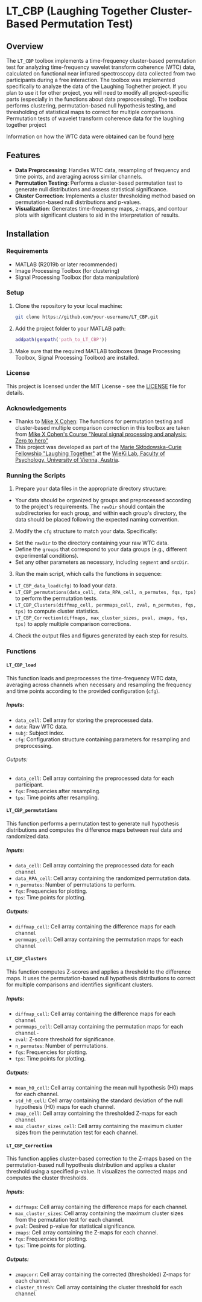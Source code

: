 # LT_CBP (Laughing Together Cluster-Based Permutation Test)


## Overview
The `LT_CBP` toolbox implements a time-frequency cluster-based permutation test for analyzing time-frequency wavelet transform coherence (WTC) data, calculated on functional near infrared spectroscopy data collected from two participants during a free interaction. The toolbox was implemented specifically to analyze the data of the Laughing Toghether project. If you plan to use it for other project, you will need to modify all project-specific parts (especially in the functions about data preprocessing). The toolbox performs clustering, permutation-based null hypothesis testing, and thresholding of statistical maps to correct for multiple comparisons.
Permutation tests of wavelet transform coherence data for the laughing together project

Information on how the WTC data were obtained can be found [here](https://github.com/carolinapletti/LaughingTogether)

## Features

- **Data Preprocessing**: Handles WTC data, resampling of frequency and time points, and averaging across similar channels.
- **Permutation Testing**: Performs a cluster-based permutation test to generate null distributions and assess statistical significance.
- **Cluster Correction**: Implements a cluster thresholding method based on permutation-based null distributions and p-values.
- **Visualization**: Generates time-frequency maps, z-maps, and contour plots with significant clusters to aid in the interpretation of results.
  
## Installation

### Requirements

- MATLAB (R2019b or later recommended)
- Image Processing Toolbox (for clustering)
- Signal Processing Toolbox (for data manipulation)

### Setup

1. Clone the repository to your local machine:

   ```bash
   git clone https://github.com/your-username/LT_CBP.git

2. Add the project folder to your MATLAB path:

   ```matlab
   addpath(genpath('path_to_LT_CBP'))

3. Make sure that the required MATLAB toolboxes (Image Processing Toolbox, Signal Processing Toolbox) are installed.

### License

This project is licensed under the MIT License - see the [LICENSE](LICENSE) file for details.

### Acknowledgements

- Thanks to [Mike X Cohen](https://github.com/mikexcohen): The functions for permutation testing and cluster-based multiple comparison correction in this toolbox are taken from [Mike X Cohen's Course "Neural signal processing and analysis: Zero to hero" ](https://www.udemy.com/course/solved-challenges-ants/learn/lecture/17323468?start=0#overview)
- This project was developed as part of the [Marie Skłodowska-Curie Fellowship "Laughing Together"](https://entw-psy.univie.ac.at/en/research/current-projects/laughing-together/) at the [WieKi Lab, Faculty of Psychology, University of Vienna, Austria](https://psychologie.univie.ac.at/en/research/labs/wieki-lab-wiener-kinderstudien/).




### Running the Scripts

1. Prepare your data files in the appropriate directory structure:

- Your data should be organized by groups and preprocessed according to the project's requirements. The `rawDir` should contain the subdirectories for each group, and within each group's directory, the data should be placed following the expected naming convention.

2. Modify the `cfg` structure to match your data. Specifically:

- Set the `rawDir` to the directory containing your raw WTC data.
- Define the `groups` that correspond to your data groups (e.g., different experimental conditions).
- Set any other parameters as necessary, including `segment` and `srcDir`.

3. Run the main script, which calls the functions in sequence:

- `LT_CBP_data_load(cfg)` to load your data.
- `LT_CBP_permutations(data_cell, data_RPA_cell, n_permutes, fqs, tps)` to perform the permutation tests.
- `LT_CBP_Clusters(diffmap_cell, permmaps_cell, zval, n_permutes, fqs, tps)` to compute cluster statistics.
- `LT_CBP_Correction(diffmaps, max_cluster_sizes, pval, zmaps, fqs, tps)` to apply multiple comparison corrections.

4. Check the output files and figures generated by each step for results.

### Functions
#### `LT_CBP_load`

This function loads and preprocesses the time-frequency WTC data, averaging across channels when necessary and resampling the frequency and time points according to the provided configuration (`cfg`).

##### Inputs:

- `data_cell`: Cell array for storing the preprocessed data.
- `data`: Raw WTC data.
- `subj`: Subject index.
- `cfg`: Configuration structure containing parameters for resampling and preprocessing.

###### Outputs:

- `data_cell`: Cell array containing the preprocessed data for each participant.
- `fqs`: Frequencies after resampling.
- `tps`: Time points after resampling.

#### `LT_CBP_permutations`

This function performs a permutation test to generate null hypothesis distributions and computes the difference maps between real data and randomized data.

##### Inputs:

- `data_cell`: Cell array containing the preprocessed data for each channel.
- `data_RPA_cell`: Cell array containing the randomized permutation data.
- `n_permutes`: Number of permutations to perform.
- `fqs`: Frequencies for plotting.
- `tps`: Time points for plotting.

##### Outputs:

- `diffmap_cell`: Cell array containing the difference maps for each channel.
- `permmaps_cell`: Cell array containing the permutation maps for each channel.

#### `LT_CBP_Clusters`

This function computes Z-scores and applies a threshold to the difference maps. It uses the permutation-based null hypothesis distributions to correct for multiple comparisons and identifies significant clusters.

##### Inputs:

- `diffmap_cell`: Cell array containing the difference maps for each channel.
- `permmaps_cell`: Cell array containing the permutation maps for each channel.-
- `zval`: Z-score threshold for significance.
- `n_permutes`: Number of permutations.
- `fqs`: Frequencies for plotting.
- `tps`: Time points for plotting.

##### Outputs:

- `mean_h0_cell`: Cell array containing the mean null hypothesis (H0) maps for each channel.
- `std_h0_cell`: Cell array containing the standard deviation of the null hypothesis (H0) maps for each channel.
- `zmap_cell`: Cell array containing the thresholded Z-maps for each channel.
- `max_cluster_sizes_cell`: Cell array containing the maximum cluster sizes from the permutation test for each channel.

#### `LT_CBP_Correction`

This function applies cluster-based correction to the Z-maps based on the permutation-based null hypothesis distribution and applies a cluster threshold using a specified p-value. It visualizes the corrected maps and computes the cluster thresholds.

##### Inputs:

- `diffmaps`: Cell array containing the difference maps for each channel.
- `max_cluster_sizes`: Cell array containing the maximum cluster sizes from the permutation test for each channel.
- `pval`: Desired p-value for statistical significance.
- `zmaps`: Cell array containing the Z-maps for each channel.
- `fqs`: Frequencies for plotting.
- `tps`: Time points for plotting.

##### Outputs:

- `zmapcorr`: Cell array containing the corrected (thresholded) Z-maps for each channel.
- `cluster_thresh`: Cell array containing the cluster threshold for each channel.

